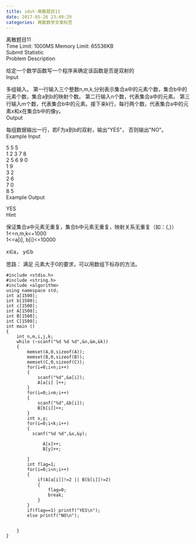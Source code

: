 ```yaml
---
title: sdut-离散题目11
date: 2017-05-26 23:49:29
categories: 离散数学文章标签
---
```

离散题目11  
Time Limit: 1000MS Memory Limit: 65536KB  
Submit Statistic  
Problem Description  
  
给定一个数学函数写一个程序来确定该函数是否是双射的  
Input  
  
多组输入。 第一行输入三个整数n,m,k,分别表示集合a中的元素个数，集合b中的元素个数，集合a到b的映射个数。 第二行输入n个数<!-- more -->，代表集合a中的元素。
第三行输入m个数，代表集合b中的元素。接下来k行，每行两个数，代表集合a中的元素x和x在集合b中的像y。  
Output  
  
每组数据输出一行，若F为a到b的双射，输出"YES"， 否则输出"NO"。  
Example Input  
  
5 5 5  
1 2 3 7 8  
2 5 6 9 0  
1 9  
3 2  
2 6  
7 0  
8 5  
Example Output  
  
YES  
Hint  
  
保证集合a中元素无重复，集合b中元素无重复，映射关系无重复（如：{,}）  
1<=n,m,k<=1000  
1<=a[i], b[i]<=10000  

x∈a， y∈b

思路： 满足 元素大于0的要求，可以用数组下标存的方法。

    
    
    #include <stdio.h>
    #include <string.h>
    #include <algorithm>
    using namespace std;
    int a[1500];
    int b[1500];
    int c[1500];
    int A[1500];
    int B[1500];
    int C[1500];
    int main ()
    {
        int n,m,i,j,k;
        while (~scanf("%d %d %d",&n,&m,&k))
        {
            memset(A,0,sizeof(A));
            memset(B,0,sizeof(B));
            memset(C,0,sizeof(C));
            for(i=0;i<n;i++)
            {
                scanf("%d",&a[i]);
                A[a[i] ]++;
            }
            for(i=0;i<m;i++)
            {
                scanf("%d",&b[i]);
                B[b[i]]++;
            }
            int x,y;
            for(i=0;i<k;i++)
            {
              scanf("%d %d",&x,&y);
    
                  A[x]++;
                  B[y]++;
    
            }
            int flag=1;
            for(i=0;i<n;i++)
            {
                if(A[a[i]]!=2 || B[b[i]]!=2)
                {
                    flag=0;
                    break;
                }
            }
            if(flag==1) printf("YES\n");
            else printf("NO\n");
    
    
        }
    }

  
  

